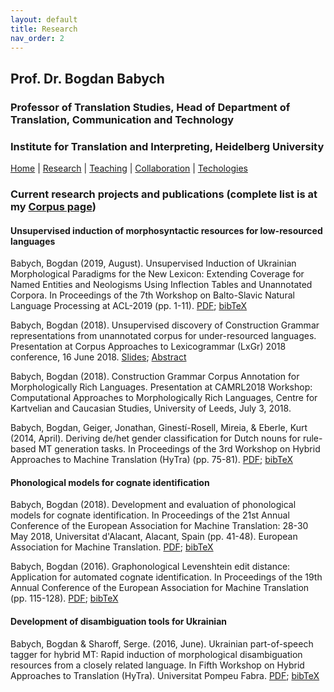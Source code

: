 ```yaml
---
layout: default
title: Research
nav_order: 2
---
```



## Prof. Dr. Bogdan Babych
### Professor of Translation Studies, Head of Department of Translation, Communication and Technology
### Institute for Translation and Interpreting, Heidelberg University

[Home](index.md) | [Research](research.md) | [Teaching](teaching.md) | [Collaboration](collaboration.md) | [Techologies](techlabs.md)

### Current research projects and publications (complete list is at my [Corpus page](http://corpus.leeds.ac.uk/bogdan/publications/index.html))


#### Unsupervised induction of morphosyntactic resources for low-resourced languages

Babych, Bogdan (2019, August). Unsupervised Induction of Ukrainian Morphological Paradigms for the New Lexicon: Extending Coverage for Named Entities and Neologisms Using Inflection Tables and Unannotated Corpora. In Proceedings of the 7th Workshop on Balto-Slavic Natural Language Processing at ACL-2019 (pp. 1-11). [PDF](https://www.aclweb.org/anthology/W19-3701.pdf); [bibTeX](bibTeX.md#babych2019unsupervised)

Babych, Bogdan (2018). Unsupervised discovery of Construction Grammar representations from unannotated corpus for under-resourced languages. Presentation at Corpus Approaches to Lexicogrammar (LxGr) 2018 conference, 16 June 2018. [Slides](https://www.edgehill.ac.uk/english/files/2018/06/LxGr2018.Babych.slides.pdf); [Abstract](https://www.edgehill.ac.uk/english/files/2018/05/LxGr2018.Babych.pdf)

Babych, Bogdan (2018). Construction Grammar Corpus Annotation for Morphologically Rich Languages. Presentation at CAMRL2018 Workshop: Computational Approaches to Morphologically Rich Languages, Centre for Kartvelian and Caucasian Studies, University of Leeds, July 3, 2018.

Babych, Bogdan, Geiger, Jonathan, Ginestí-Rosell, Mireia, & Eberle, Kurt (2014, April). Deriving de/het gender classification for Dutch nouns for rule-based MT generation tasks. In Proceedings of the 3rd Workshop on Hybrid Approaches to Machine Translation (HyTra) (pp. 75-81). [PDF](https://www.aclweb.org/anthology/W14-1014.pdf); [bibTeX](bibTeX.md#babych2014deriving)


#### Phonological models for cognate identification

Babych, Bogdan (2018). Development and evaluation of phonological models for cognate identification. In Proceedings of the 21st Annual Conference of the European Association for Machine Translation: 28-30 May 2018, Universitat d'Alacant, Alacant, Spain (pp. 41-48). European Association for Machine Translation. [PDF](https://core.ac.uk/download/pdf/158609435.pdf); [bibTeX](bibTeX.md#babych2018development)

Babych, Bogdan (2016). Graphonological Levenshtein edit distance: Application for automated cognate identification. In Proceedings of the 19th Annual Conference of the European Association for Machine Translation (pp. 115-128). [PDF](https://www.aclweb.org/anthology/W16-3402.pdf); [bibTeX](bibTeX.md#babych2016graphonological)

#### Development of disambiguation tools for Ukrainian

Babych, Bogdan & Sharoff, Serge. (2016, June). Ukrainian part-of-speech tagger for hybrid MT: Rapid induction of morphological disambiguation resources from a closely related language. In Fifth Workshop on Hybrid Approaches to Translation (HyTra). Universitat Pompeu Fabra. [PDF](http://eprints.whiterose.ac.uk/100896/3/BabychExperiencing%20the%20digital%20world.pdf); [bibTeX](bibTeX.md#babych2016ukrainian)
